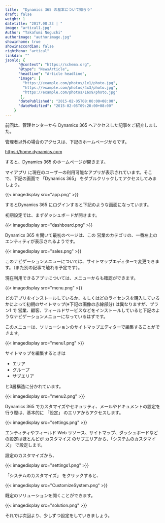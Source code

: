 ```yaml
---
title:  "Dynamics 365 の基本について知ろう"
draft: false
weight: 1
datetitle: "2017.08.23 | "
image: "artical1.jpg"
Author: "Takafumi Noguchi"
authorimage: "authorimage.jpg"
showinhome: true
showinaccordian: false
rightMenu: "artical"
linkdin: ""
jsonld: {
      "@context": "https://schema.org",
      "@type": "NewsArticle",
      "headline": "Article headline",
      "image": [
        "https://example.com/photos/1x1/photo.jpg",
        "https://example.com/photos/4x3/photo.jpg",
        "https://example.com/photos/16x9/photo.jpg"
       ],
      "datePublished": "2015-02-05T08:00:00+08:00",
      "dateModified": "2015-02-05T09:20:00+08:00"
    }
---
```

<!-- Intro  -->
前回は、管理センターから Dynamics 365 へアクセスした記事をご紹介しました。

管理者以外の場合のアクセスは、下記のホームページからです。

https://home.dynamics.com

すると、Dynamics 365 のホームページが開きます。

マイアプリ に現在のユーザーの利用可能なアプリが表示されています。そこで、下記の画面で 「Dynamics 365」 をダブルクリックしてアクセスしてみましょう。
<!-- Image= app.png -->
{{< imagedisplay src="app.png" >}}

するとDynamics 365 にログインすると下記のような画面になっています。

初期設定では、まずダッシュボードが開きます。
<!-- Image= dashboard.png -->
{{< imagedisplay src="dashboard.png" >}}

Dynamics 365 を開いて最初のページは、この 営業のカテゴリの、一番左上のエンティティが表示されるようです。
<!-- Image= sales.png -->
{{< imagedisplay src="sales.png" >}}

このナビゲーションメニューについては、サイトマップエディターで変更できます。（また別の記事で触れる予定です）。

現在利用できるアプリについては、メニューからも確認ができます。
<!-- Image= menu.png -->
{{< imagedisplay src="menu.png" >}}

どのアプリをインストールしているか、もしくはどのライセンスを購入しているかによって初期のサイトマップ(※下記の画像の赤線部分) は異なりますが、プラン1 で 営業、顧客、フィールドサービスなどをインストールしていると下記のようなナビゲーションメニューになっているはずです。

このメニューは、ソリューションのサイトマップエディターで編集することができます。
<!-- Image= menu1.png -->
{{< imagedisplay src="menu1.png" >}}

サイトマップを編集するときは
* エリア
* グループ
* サブエリア

と3層構造に分かれています。
<!-- Image= menu2.png -->
{{< imagedisplay src="menu2.png" >}}

Dynamics 365 でカスタマイズやセキュリティ、メールやドキュメントの設定を行う際は、基本的に 「設定」 のエリアからアクセスします。
<!-- Image= settings.png -->
{{< imagedisplay src="settings.png" >}}

エンティティやフィールド Web リソース、サイトマップ、ダッシュボードなどの設定はほとんどが カスタマイズ のサブエリアから、「システムのカスタマイズ」 で設定します。

設定のカスタマイズから、
<!-- Image= settings1.png -->
{{< imagedisplay src="settings1.png" >}}

「システムのカスタマイズ」 をクリックすると、
<!-- Image= CustomizeSystem.png -->
{{< imagedisplay src="CustomizeSystem.png" >}}

既定のソリューションを開くことができます。
<!-- Image= solution.png -->
{{< imagedisplay src="solution.png" >}}

それでは次回より、少しずつ設定をしていきましょう。